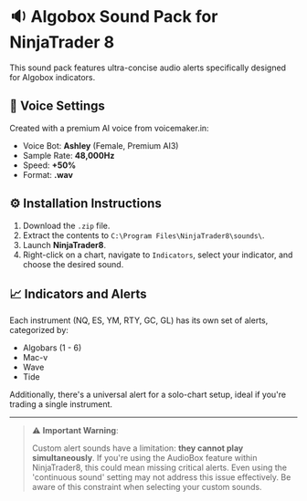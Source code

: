 # :sound: Algobox Sound Pack for NinjaTrader 8

This sound pack features ultra-concise audio alerts specifically designed for Algobox indicators.

## :microphone: Voice Settings

Created with a premium AI voice from voicemaker.in:

- Voice Bot: **Ashley** (Female, Premium AI3)
- Sample Rate: **48,000Hz**
- Speed: **+50%**
- Format: **.wav**

## :gear: Installation Instructions

1. Download the `.zip` file.
2. Extract the contents to `C:\Program Files\NinjaTrader8\sounds\`.
3. Launch **NinjaTrader8**.
4. Right-click on a chart, navigate to `Indicators`, select your indicator, and choose the desired sound.

## :chart_with_upwards_trend: Indicators and Alerts

Each instrument (NQ, ES, YM, RTY, GC, GL) has its own set of alerts, categorized by:
- Algobars (1 - 6)
- Mac-v
- Wave
- Tide

Additionally, there's a universal alert for a solo-chart setup, ideal if you're trading a single instrument.

---

> :warning: **Important Warning**:
>
> Custom alert sounds have a limitation: **they cannot play simultaneously**. If you're using the AudioBox feature within NinjaTrader8, this could mean missing critical alerts. Even using the 'continuous sound' setting may not address this issue effectively. Be aware of this constraint when selecting your custom sounds.



